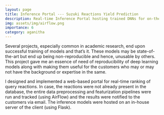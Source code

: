 ```yaml
---
layout: page
title: Inference Portal --- Suzuki Reactions Yield Prediction 
description: Real-time Inference Portal hosting trained DNNs for on-the-fly Suzuki Coupling Reaction Feature Extraction, Yield Prediction and Ranking 
img: assets/img/airflow.png
importance: 6 
category: aganitha
---
```


Several projects, especially common in academic research, end upon successful training of models and that’s it. These models may be state-of-the-art but end up being non-reproducible and hence, unusable by others. This project gave me an essence of need of reproducibility of deep learning models along with making them useful for the customers who may or may not have the background or expertise in the same.

I designed and implemented a web-based portal for real-time ranking of query reactions. In case, the reactions were not already present in the database, the entire data preprocessing and featurization pipelines were run and tracked (using AirFlow) and the results were notified to the customers via email. The inference models were hosted on an in-house server of the client (using Flask).
